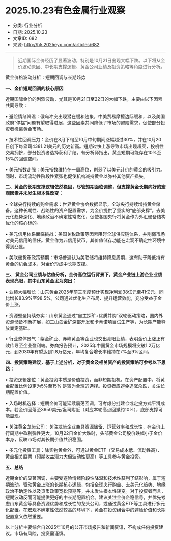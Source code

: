 # 2025.10.23有色金属行业观察

- 分类: 行业分析
- 日期: 2025.10.23
- 文章ID: 682
- 来源: http://h5.2025eyp.com/articles/682

---

> 近期国际金价经历了显著波动，特别是10月21日出现大幅下跌。以下将从金价波动原因、中长期支撑逻辑、黄金公司业绩及投资策略等角度进行分析。

黄金价格波动分析：短期回调与长期趋势

**一、金价短期回调的核心原因**

近期国际金价的剧烈波动，尤其是10月21日至22日的大幅下跌，主要由以下因素共同导致：

• 避险情绪降温：俄乌冲突出现潜在缓和迹象，中美贸易摩擦边际缓和，以及美国政府“停摆”问题有望取得进展，这些因素共同降低了市场的避险需求，促使部分投资者撤离黄金市场。

• 技术性回调压力：金价在8月下旬至10月中旬期间涨幅超过30%，并在10月20日创下每盎司4381.21美元的历史新高。短期过快上涨导致市场出现超买，投机性交易拥挤，部分投资者选择获利了结。有分析师指出，黄金短期可能存在10%至15%的回调空间。

• 美元指数走强：美元指数维持在一周高位，削弱了以美元计价的黄金的吸引力。同时，市场流动性阶段性紧张也促使机构减持黄金以弥补其他资产损失。

**二、黄金的长期支撑逻辑依然稳固，尽管短期面临调整，但支撑黄金长期向好的宏观因素并未发生根本性改变：**

• 全球央行持续的购金需求：世界黄金协会数据显示，全球央行持续增持黄金储备。这种长期性、战略性的资产配置需求，为金价提供了坚实的“底部支撑”。去美元化趋势深化、地缘政治不确定性常态化，促使各国央行将黄金作为外汇储备结构优化的核心标的。

• 美元信用体系面临挑战：美国关税政策等因素阻碍全球供应链体系，并削弱市场对美元信用的信任。黄金作为非信用货币，其价值储存功能在宏观不确定性环境中得到凸显。

• 美联储货币政策预期：市场普遍认为美联储将维持降息周期，这有助于降低持有黄金的机会成本，对金价形成中长期支撑。

**三、 黄金公司业绩与估值分析，金价高位运行背景下，黄金产业链上游企业业绩表现亮眼，其中山东黄金尤为突出：**

• 业绩大幅增长：山东黄金2025年前三季度预计实现净利润38亿元至41亿元，同比增长83.9%至98.5%。公司通过优化生产布局、提升运营效能，充分受益于金价上涨。

• 资源壁垒持续夯实：山东黄金通过“自主探矿+优质并购”双轮驱动策略，国内外资源储备不断扩展，如三山岛金矿深部开发和卡蒂诺项目试生产等，为长期产能释放奠定基础。

• 行业整体景气：紫金矿业、赤峰黄金等企业也交出亮眼业绩，表明金价上涨正有效传导至企业盈利端。券商报告预计，2025年中国黄金市场规模将突破1.2万亿元，到2030年有望达到1.8万亿元，年均复合增长率维持在7%至9%区间。

**四、投资策略建议，基于上述分析，对于黄金及相关资产的投资策略可参考以下思路：**

• 投资逻辑定位：黄金投资本质是价值投资，而非短期投机。在资产配置中，将黄金配置比例设定为5%至15% 是较为合理的选择。投资者应避免追涨杀跌，关注长期配置价值。

• 入场时机选择：短期金价可能延续震荡回调，可考虑分批建仓或定投方式平滑成本。若金价回落至3950美元/盎司附近（对应本轮高点回撤约10%），底部支撑可能显现。

• 关注黄金龙头公司：关注龙头企业兼具资源储备、运营效率和成长性，在金价上行周期中盈利弹性更大。10月22日金价大跌时，头部黄金公司股价跌幅小于金价本身，反映市场对其长期价值共识稳固。

• 多元化投资工具：除实物黄金外，可通过黄金ETF（交易成本低、流动性高）、黄金相关股票（预期收益潜力大但波动性更高）等工具参与黄金投资。

**五、总结**

近期金价的显著回调，主要受避险情绪阶段性降温和技术性获利了结影响，属于短期波动。驱动黄金上涨的长期核心逻辑，包括全球央行购金、去美元化趋势、地缘政治不确定性以及货币政策宽松预期等，并未发生根本性转变。对于投资者而言，短期波动反而可能提供更好的中长期配置机会。建议关注金价企稳信号，并优先考虑山东黄金等具备资源优势和成长性的龙头公司，或通过黄金ETF等工具进行多元化配置。在宏观不确定性依然较高的环境下，黄金在投资组合中的避险价值和长期配置意义依然重要。

以上分析主要综合自2025年10月的公开市场报告和新闻资讯，不构成任何投资建议。市场有风险，投资需谨慎。
